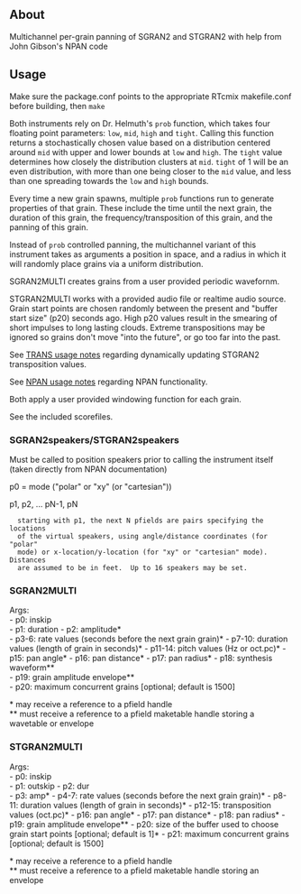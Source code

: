 ## About
Multichannel per-grain panning of SGRAN2 and STGRAN2 with help from John Gibson's NPAN code


## Usage

Make sure the package.conf points to the appropriate RTcmix makefile.conf before building, then `make`

Both instruments rely on Dr. Helmuth's `prob` function, which takes four floating point parameters: `low`, `mid`, `high` and `tight`.  Calling this function returns a stochastically chosen value based on a distribution centered around `mid` with upper and lower bounds at `low` and `high`.  The `tight` value determines how closely the distribution clusters at `mid`.  `tight` of 1 will be an even distribution, with more than one being closer to the `mid` value, and less than one spreading towards the `low` and `high` bounds.

Every time a new grain spawns, multiple `prob` functions run to generate properties of that grain.  These include the time until the next grain, the duration of this grain, the frequency/transposition of this grain, and the panning of this grain.

Instead of `prob` controlled panning, the multichannel variant of this instrument takes as arguments a position in space, and a radius in which it will randomly place grains via a uniform distribution.

SGRAN2MULTI creates grains from a user provided periodic wavefornm.

STGRAN2MULTI works with a provided audio file or realtime audio source.  Grain start points are chosen randomly between the present and "buffer start size" (p20) seconds ago.  High p20 values result in the smearing of short impulses to long lasting clouds.  Extreme transpositions may be ignored so grains don't move "into the future", or go too far into the past.

See [TRANS usage notes](http://rtcmix.org/reference/instruments/TRANS.php#usage_notes) regarding dynamically updating STGRAN2 transposition values.

See [NPAN usage notes](http://rtcmix.org/reference/instruments/NPAN.php) regarding NPAN functionality.

Both apply a user provided windowing function for each grain.

See the included scorefiles.

### SGRAN2speakers/STGRAN2speakers
Must be called to position speakers prior to calling the instrument itself
(taken directly from NPAN documentation)
   
   p0 = mode ("polar" or "xy" (or "cartesian"))
  
   p1, p2, ... pN-1, pN
     
      starting with p1, the next N pfields are pairs specifying the locations
      of the virtual speakers, using angle/distance coordinates (for "polar"
      mode) or x-location/y-location (for "xy" or "cartesian" mode).  Distances
      are assumed to be in feet.  Up to 16 speakers may be set.

### SGRAN2MULTI

Args:  
    - p0: inskip  
    - p1: duration
    - p2: amplitude*  
    - p3-6: rate values (seconds before the next grain grain)* 
    - p7-10: duration values (length of grain in seconds)*
    - p11-14: pitch values (Hz or oct.pc)*
    - p15: pan angle*
    - p16: pan distance*
    - p17: pan radius*
    - p18: synthesis waveform**  
    - p19: grain amplitude envelope**  
    - p20: maximum concurrent grains [optional; default is 1500]
    
\* may receive a reference to a pfield handle  
\*\* must receive a reference to a pfield maketable handle storing a wavetable or envelope


### STGRAN2MULTI

Args:  
    - p0: inskip  
    - p1: outskip
    - p2: dur  
    - p3: amp* 
    - p4-7: rate values (seconds before the next grain grain)* 
    - p8-11: duration values (length of grain in seconds)*
    - p12-15: transposition values (oct.pc)*
    - p16: pan angle*
    - p17: pan distance*
    - p18: pan radius*
    - p19: grain amplitude envelope**
    - p20: size of the buffer used to choose grain start points [optional; default is 1]*
    - p21: maximum concurrent grains [optional; default is 1500]
    
\* may receive a reference to a pfield handle  
\*\* must receive a reference to a pfield maketable handle storing an envelope
